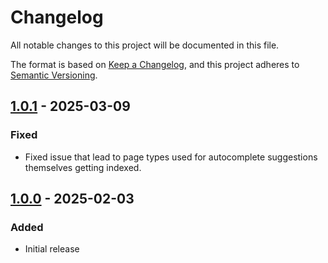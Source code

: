 # Changelog

All notable changes to this project will be documented in this file.

The format is based on [Keep a Changelog](https://keepachangelog.com/en/1.1.0/),
and this project adheres to [Semantic Versioning](https://semver.org/spec/v2.0.0.html).

## [1.0.1] - 2025-03-09

### Fixed

- Fixed issue that lead to page types used for autocomplete suggestions themselves getting indexed.

## [1.0.0] - 2025-02-03

### Added

- Initial release

[unreleased]: https://github.com/RKlingler/autocomplete_for_indexedsearch/compare/1.0.1...HEAD
[1.0.1]: https://github.com/RKlingler/autocomplete_for_indexedsearch/compare/1.0.0...1.0.1
[1.0.0]: https://github.com/RKlingler/autocomplete_for_indexedsearch/releases/tag/1.0.0
